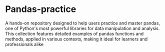 # Pandas-practice
A hands-on repository designed to help users practice and master pandas, one of Python's most powerful libraries for data manipulation and analysis. This collection features detailed examples of pandas functions and methods, applied in various contexts, making it ideal for learners and professionals alike
